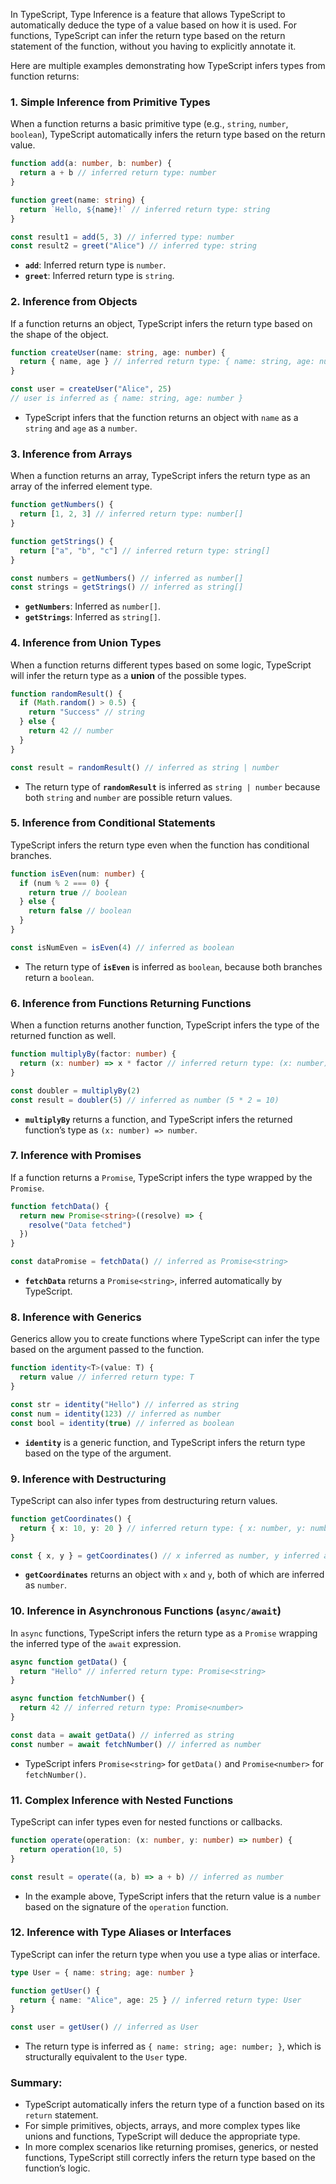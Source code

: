 In TypeScript, Type Inference is a feature that allows TypeScript to automatically deduce the type of a value based on how it is used. For functions, TypeScript can infer the return type based on the return statement of the function, without you having to explicitly annotate it.

Here are multiple examples demonstrating how TypeScript infers types from function returns:

### 1. **Simple Inference from Primitive Types**

When a function returns a basic primitive type (e.g., `string`, `number`, `boolean`), TypeScript automatically infers the return type based on the return value.

```typescript
function add(a: number, b: number) {
  return a + b // inferred return type: number
}

function greet(name: string) {
  return `Hello, ${name}!` // inferred return type: string
}

const result1 = add(5, 3) // inferred type: number
const result2 = greet("Alice") // inferred type: string
```

- **`add`**: Inferred return type is `number`.
- **`greet`**: Inferred return type is `string`.

### 2. **Inference from Objects**

If a function returns an object, TypeScript infers the return type based on the shape of the object.

```typescript
function createUser(name: string, age: number) {
  return { name, age } // inferred return type: { name: string, age: number }
}

const user = createUser("Alice", 25)
// user is inferred as { name: string, age: number }
```

- TypeScript infers that the function returns an object with `name` as a `string` and `age` as a `number`.

### 3. **Inference from Arrays**

When a function returns an array, TypeScript infers the return type as an array of the inferred element type.

```typescript
function getNumbers() {
  return [1, 2, 3] // inferred return type: number[]
}

function getStrings() {
  return ["a", "b", "c"] // inferred return type: string[]
}

const numbers = getNumbers() // inferred as number[]
const strings = getStrings() // inferred as string[]
```

- **`getNumbers`**: Inferred as `number[]`.
- **`getStrings`**: Inferred as `string[]`.

### 4. **Inference from Union Types**

When a function returns different types based on some logic, TypeScript will infer the return type as a **union** of the possible types.

```typescript
function randomResult() {
  if (Math.random() > 0.5) {
    return "Success" // string
  } else {
    return 42 // number
  }
}

const result = randomResult() // inferred as string | number
```

- The return type of **`randomResult`** is inferred as `string | number` because both `string` and `number` are possible return values.

### 5. **Inference from Conditional Statements**

TypeScript infers the return type even when the function has conditional branches.

```typescript
function isEven(num: number) {
  if (num % 2 === 0) {
    return true // boolean
  } else {
    return false // boolean
  }
}

const isNumEven = isEven(4) // inferred as boolean
```

- The return type of **`isEven`** is inferred as `boolean`, because both branches return a `boolean`.

### 6. **Inference from Functions Returning Functions**

When a function returns another function, TypeScript infers the type of the returned function as well.

```typescript
function multiplyBy(factor: number) {
  return (x: number) => x * factor // inferred return type: (x: number) => number
}

const doubler = multiplyBy(2)
const result = doubler(5) // inferred as number (5 * 2 = 10)
```

- **`multiplyBy`** returns a function, and TypeScript infers the returned function’s type as `(x: number) => number`.

### 7. **Inference with Promises**

If a function returns a `Promise`, TypeScript infers the type wrapped by the `Promise`.

```typescript
function fetchData() {
  return new Promise<string>((resolve) => {
    resolve("Data fetched")
  })
}

const dataPromise = fetchData() // inferred as Promise<string>
```

- **`fetchData`** returns a `Promise<string>`, inferred automatically by TypeScript.

### 8. **Inference with Generics**

Generics allow you to create functions where TypeScript can infer the type based on the argument passed to the function.

```typescript
function identity<T>(value: T) {
  return value // inferred return type: T
}

const str = identity("Hello") // inferred as string
const num = identity(123) // inferred as number
const bool = identity(true) // inferred as boolean
```

- **`identity`** is a generic function, and TypeScript infers the return type based on the type of the argument.

### 9. **Inference with Destructuring**

TypeScript can also infer types from destructuring return values.

```typescript
function getCoordinates() {
  return { x: 10, y: 20 } // inferred return type: { x: number, y: number }
}

const { x, y } = getCoordinates() // x inferred as number, y inferred as number
```

- **`getCoordinates`** returns an object with `x` and `y`, both of which are inferred as `number`.

### 10. **Inference in Asynchronous Functions (`async/await`)**

In `async` functions, TypeScript infers the return type as a `Promise` wrapping the inferred type of the `await` expression.

```typescript
async function getData() {
  return "Hello" // inferred return type: Promise<string>
}

async function fetchNumber() {
  return 42 // inferred return type: Promise<number>
}

const data = await getData() // inferred as string
const number = await fetchNumber() // inferred as number
```

- TypeScript infers `Promise<string>` for `getData()` and `Promise<number>` for `fetchNumber()`.

### 11. **Complex Inference with Nested Functions**

TypeScript can infer types even for nested functions or callbacks.

```typescript
function operate(operation: (x: number, y: number) => number) {
  return operation(10, 5)
}

const result = operate((a, b) => a + b) // inferred as number
```

- In the example above, TypeScript infers that the return value is a `number` based on the signature of the `operation` function.

### 12. **Inference with Type Aliases or Interfaces**

TypeScript can infer the return type when you use a type alias or interface.

```typescript
type User = { name: string; age: number }

function getUser() {
  return { name: "Alice", age: 25 } // inferred return type: User
}

const user = getUser() // inferred as User
```

- The return type is inferred as `{ name: string; age: number; }`, which is structurally equivalent to the `User` type.

### Summary:

- TypeScript automatically infers the return type of a function based on its `return` statement.
- For simple primitives, objects, arrays, and more complex types like unions and functions, TypeScript will deduce the appropriate type.
- In more complex scenarios like returning promises, generics, or nested functions, TypeScript still correctly infers the return type based on the function’s logic.
